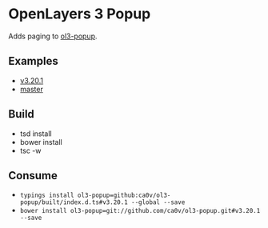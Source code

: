 # OpenLayers 3 Popup
Adds paging to [ol3-popup](https://github.com/walkermatt/ol3-popup).

## Examples

* [v3.20.1](https://rawgit.com/ca0v/ol3-popup/v3.20.1/rawgit.html)
* [master](https://rawgit.com/ca0v/ol3-popup/master/rawgit.html)

## Build

* tsd install
* bower install
* tsc -w

## Consume

* `typings install ol3-popup=github:ca0v/ol3-popup/built/index.d.ts#v3.20.1 --global --save`
* `bower install ol3-popup=git://github.com/ca0v/ol3-popup.git#v3.20.1 --save`
